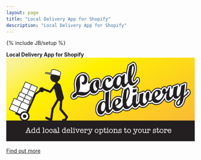 ```yaml
---
layout: page
title: "Local Delivery App for Shopify"
description: "Local Delivery App for Shopify"
---
```

{% include JB/setup %}

**Local Delivery App for Shopify**
[ ![Local Delivery](/assets/img/local_delivery.jpg "Local Delivery") ](http://apps.shopify.com/local-delivery-1)

[Find out more](http://apps.shopify.com/local-delivery-1)
                                    